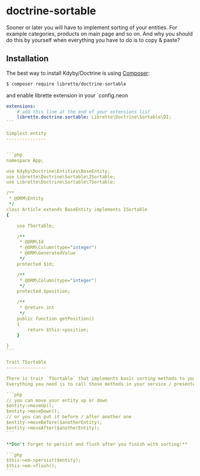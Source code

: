 # doctrine-sortable

Sooner or later you will have to implement sorting of your entities.
For example categories, products on main page and so on. And why you should do this by yourself when everything you have to do is to copy & paste?


Installation
-----------

The best way to install Kdyby/Doctrine is using [Composer](http://getcomposer.org/):

```sh
$ composer require librette/doctrine-sortable
```

and enable librette extension in your `config.neon
````yml
extensions:
	# add this line at the end of your extensions list
	librette.doctrine.sortable: Librette\Doctrine\Sortable\DI;
```

Simplest entity
---------------


```php
namespace App;

use Kdyby\Doctrine\Entities\BaseEntity;
use Librette\Doctrine\Sortable\ISortable;
use Librette\Doctrine\Sortable\TSortable;

/**
 * @ORM\Entity
 */
class Article extends BaseEntity implements ISortable
{

	use TSortable;

	/**
	 * @ORM\Id
	 * @ORM\Column(type="integer")
	 * @ORM\GeneratedValue
	 */
	protected $id;

	/**
	 * @ORM\Column(type="integer")
	 */
	protected $position;

	/**
	 * @return int
	 */
	public function getPosition()
	{
		return $this->position;
	}

}
```

Trait TSortable
---------------

There is trait `TSortable` that implements basic sorting methods to your entity.
Everything you need is to call those methods in your service / presenter.

```php
// you can move your entity up or down
$entity->moveUp();
$entity->moveDown();
// or you can put it before / after another one
$entity->moveBefore($anotherEntity);
$entity->moveAfter($anotherEntity);
```

**Don't forget to persist and flush after you finish with sorting!**

```php
$this->em->persist($entity);
$this->em->flush();
```
